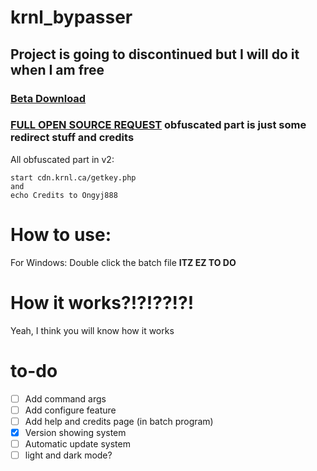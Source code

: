# krnl_bypasser

## Project is going to discontinued but I will do it when I am free

### [Beta Download](https://github.com/Ongyj888/krnl_bypasser/releases/tag/v2.0-beta)

### [FULL OPEN SOURCE REQUEST](https://github.com/Ongyj888/krnl_bypasser/issues/1) obfuscated part is just some redirect stuff and credits
All obfuscated part in v2: 
```
start cdn.krnl.ca/getkey.php
and
echo Credits to Ongyj888
```

# How to use:
For Windows: 
Double click the batch file
**ITZ EZ TO DO**

# How it works?!?!??!?!
Yeah, I think you will know how it works

# to-do
- [ ] Add command args
- [ ] Add configure feature
- [ ] Add help and credits page (in batch program)
- [X] Version showing system
- [ ] Automatic update system
- [ ] light and dark mode?
